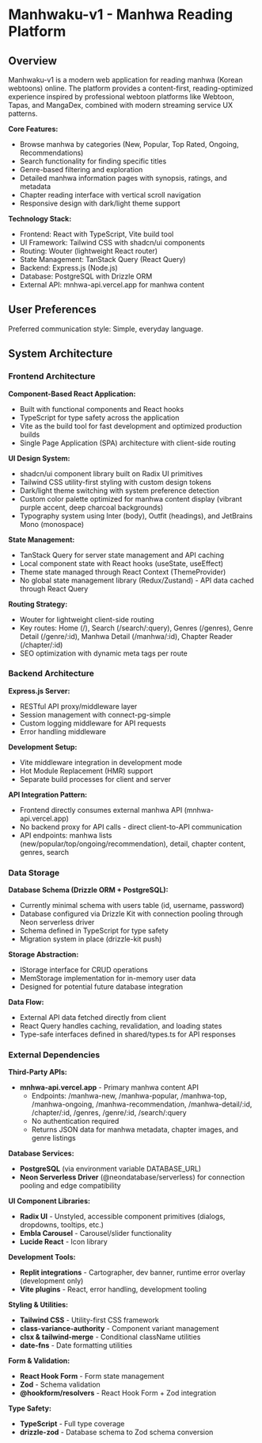 # Manhwaku-v1 - Manhwa Reading Platform

## Overview

Manhwaku-v1 is a modern web application for reading manhwa (Korean webtoons) online. The platform provides a content-first, reading-optimized experience inspired by professional webtoon platforms like Webtoon, Tapas, and MangaDex, combined with modern streaming service UX patterns.

**Core Features:**
- Browse manhwa by categories (New, Popular, Top Rated, Ongoing, Recommendations)
- Search functionality for finding specific titles
- Genre-based filtering and exploration
- Detailed manhwa information pages with synopsis, ratings, and metadata
- Chapter reading interface with vertical scroll navigation
- Responsive design with dark/light theme support

**Technology Stack:**
- Frontend: React with TypeScript, Vite build tool
- UI Framework: Tailwind CSS with shadcn/ui components
- Routing: Wouter (lightweight React router)
- State Management: TanStack Query (React Query)
- Backend: Express.js (Node.js)
- Database: PostgreSQL with Drizzle ORM
- External API: mnhwa-api.vercel.app for manhwa content

## User Preferences

Preferred communication style: Simple, everyday language.

## System Architecture

### Frontend Architecture

**Component-Based React Application:**
- Built with functional components and React hooks
- TypeScript for type safety across the application
- Vite as the build tool for fast development and optimized production builds
- Single Page Application (SPA) architecture with client-side routing

**UI Design System:**
- shadcn/ui component library built on Radix UI primitives
- Tailwind CSS utility-first styling with custom design tokens
- Dark/light theme switching with system preference detection
- Custom color palette optimized for manhwa content display (vibrant purple accent, deep charcoal backgrounds)
- Typography system using Inter (body), Outfit (headings), and JetBrains Mono (monospace)

**State Management:**
- TanStack Query for server state management and API caching
- Local component state with React hooks (useState, useEffect)
- Theme state managed through React Context (ThemeProvider)
- No global state management library (Redux/Zustand) - API data cached through React Query

**Routing Strategy:**
- Wouter for lightweight client-side routing
- Key routes: Home (/), Search (/search/:query), Genres (/genres), Genre Detail (/genre/:id), Manhwa Detail (/manhwa/:id), Chapter Reader (/chapter/:id)
- SEO optimization with dynamic meta tags per route

### Backend Architecture

**Express.js Server:**
- RESTful API proxy/middleware layer
- Session management with connect-pg-simple
- Custom logging middleware for API requests
- Error handling middleware

**Development Setup:**
- Vite middleware integration in development mode
- Hot Module Replacement (HMR) support
- Separate build processes for client and server

**API Integration Pattern:**
- Frontend directly consumes external manhwa API (mnhwa-api.vercel.app)
- No backend proxy for API calls - direct client-to-API communication
- API endpoints: manhwa lists (new/popular/top/ongoing/recommendation), detail, chapter content, genres, search

### Data Storage

**Database Schema (Drizzle ORM + PostgreSQL):**
- Currently minimal schema with users table (id, username, password)
- Database configured via Drizzle Kit with connection pooling through Neon serverless driver
- Schema defined in TypeScript for type safety
- Migration system in place (drizzle-kit push)

**Storage Abstraction:**
- IStorage interface for CRUD operations
- MemStorage implementation for in-memory user data
- Designed for potential future database integration

**Data Flow:**
- External API data fetched directly from client
- React Query handles caching, revalidation, and loading states
- Type-safe interfaces defined in shared/types.ts for API responses

### External Dependencies

**Third-Party APIs:**
- **mnhwa-api.vercel.app** - Primary manhwa content API
  - Endpoints: /manhwa-new, /manhwa-popular, /manhwa-top, /manhwa-ongoing, /manhwa-recommendation, /manhwa-detail/:id, /chapter/:id, /genres, /genre/:id, /search/:query
  - No authentication required
  - Returns JSON data for manhwa metadata, chapter images, and genre listings

**Database Services:**
- **PostgreSQL** (via environment variable DATABASE_URL)
- **Neon Serverless Driver** (@neondatabase/serverless) for connection pooling and edge compatibility

**UI Component Libraries:**
- **Radix UI** - Unstyled, accessible component primitives (dialogs, dropdowns, tooltips, etc.)
- **Embla Carousel** - Carousel/slider functionality
- **Lucide React** - Icon library

**Development Tools:**
- **Replit integrations** - Cartographer, dev banner, runtime error overlay (development only)
- **Vite plugins** - React, error handling, development tooling

**Styling & Utilities:**
- **Tailwind CSS** - Utility-first CSS framework
- **class-variance-authority** - Component variant management
- **clsx & tailwind-merge** - Conditional className utilities
- **date-fns** - Date formatting utilities

**Form & Validation:**
- **React Hook Form** - Form state management
- **Zod** - Schema validation
- **@hookform/resolvers** - React Hook Form + Zod integration

**Type Safety:**
- **TypeScript** - Full type coverage
- **drizzle-zod** - Database schema to Zod schema conversion